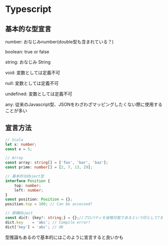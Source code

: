 # Typescript

## 基本的な型宣言

number: おなじみnumber(double型も含まれている？)

boolean: true or false

string: おなじみ String

void: 変数としては定義不可

null: 変数としては定義不可

undefined: 変数としては定義不可

any: 従来のJavascript型、JSONをわざわざマッピングしたくない際に使用することが多い

## 宣言方法

```ts
// Scala
let x: number;
const x = 5;

// Array
const array: string[] = ['foo', 'bar', 'baz'];
const prime: number[] = [2, 7, 13, 29];

// 基本的なObject型
interface Position {
    top: number;
    left: number;
}
const position: Position = {};
position.top = 100; // Can be accessed!

// 即興Object
const dict: {key?: string;} = {};//プロパティを省略可能であるという印として?を識別子を使用
dict.key    = 'abc'; // Compile error!
dict['key'] = 'abc'; // OK

```

型推論もあるので基本的にはこのように宣言すると良いかも

